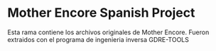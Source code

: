# Mother Encore Spanish Project
Esta rama contiene los archivos originales de Mother Encore.
Fueron extraidos con el programa de ingenieria inversa GDRE-TOOLS
